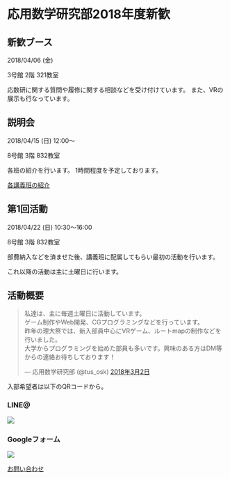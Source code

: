 # 応用数学研究部2018年度新歓

## 新歓ブース

2018/04/06 (金)

3号館 2階 321教室

応数研に関する質問や履修に関する相談などを受け付けています。
また、VRの展示も行なっています。

## 説明会

2018/04/15 (日) 12:00〜

8号館 3階 832教室

各班の紹介を行います。
1時間程度を予定しております。

[各講義班の紹介](#page/2018/lecture?pretty)

## 第1回活動

2018/04/22 (日) 10:30〜16:00

8号館 3階 832教室

部費納入などを済ませた後、講義班に配属してもらい最初の活動を行います。

これ以降の活動は主に土曜日に行います。

## 活動概要

<blockquote class="twitter-tweet" data-lang="ja"><p lang="ja" dir="ltr">私達は、主に毎週土曜日に活動しています。<br>ゲーム制作やWeb開発、CGプログラミングなどを行っています。<br>昨年の理大祭では、新入部員中心にVRゲーム、ルートmapの制作などを行いました。<br>大学からプログラミングを始めた部員も多いです。興味のある方はDM等からの連絡お待ちしております！</p>&mdash; 応用数学研究部 (@tus_osk) <a href="https://twitter.com/tus_osk/status/969567647674204160?ref_src=twsrc%5Etfw">2018年3月2日</a></blockquote>

入部希望者は以下のQRコードから。

### LINE@
![](https://i.imgur.com/v113P0c.jpg)

### Googleフォーム
![](https://i.imgur.com/horQH8j.png)

[お問い合わせ](#contact?pretty)
